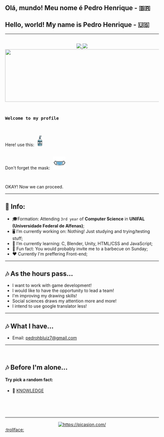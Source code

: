 ## Olá, mundo! Meu nome é Pedro Henrique - :brazil:
## Hello, world! My name is Pedro Henrique - :us:
---

</br>

<div align="center">
    <a href="https://github.com/Drinpy">
        <img height="140em" src="https://github-readme-stats.vercel.app/api?username=Drinpy&theme=react&show_icons=true&count_private=true">
        <img height="140em" src="https://github-readme-stats.vercel.app/api/top-langs/?username=Drinpy&theme=react&layout=compact">
         <img height="172cm" width="1000cm" src="https://github-readme-streak-stats.herokuapp.com/?user=Drinpy&theme=react">
    </a>
</div>

 </br>

### `Welcome to my profile`

</br>

<p align="left">
  Here! use this:&ensp;
    <img src="/IMG/aqua_gel-removebg-preview.png" width="16" title="Hmmmm fresh innit!?"> <br>
   
</br>
  
  Don't forget the mask:&ensp;
  <img src="/IMG/maskpixel-removebg-preview.png" width="40" title="Soon you'll get used to it">

</br>

OKAY! Now we can proceed. 


--- 
## :bookmark_tabs: Info:


- :mortar_board:Formation: Attending `3rd year` of **Computer Science** in **UNIFAL (Universidade Federal de Alfenas)**;
- 🖥️ I’m currently working on: Nothing! Just studying and trying/testing stuff;
- 🌱 I’m currently learning: C, Blender, Unity, HTML/CSS and JavaScript;
- :clown_face: Fun fact: You would probably invite me to a barbecue on Sunday;
- ♥️ Currently I'm preffering Front-end;


---
## 🎶 As the hours pass...

- I want to work with game development! 
- I would like to have the opportunity to lead a team!
- I'm improving my drawing skills!
- Social sciences draws my attention more and more!
- I intend to use google translator less!

---
## 🎶 What I have...

- Email: pedrohbluiz7@gmail.com

---
</br>

## 🎶 Before I'm alone...

#### Try pick a random fact:
- 👾 <a href="http://randomfactgenerator.net/"> KNOWLEDGE </a>

</br></br>
</br>

---

<div align="center">
<a href="https://picasion.com/"><img src="https://i.picasion.com/pic92/2c6bb70abcdc15c4ac104c645e0cdd90.gif" width="200" height="200" border="0" alt="https://picasion.com/" /></a><br /><a href="https://picasion.com/"></a>
    </div>
<!-- joke by Dudushy -->
<a href="https://youtu.be/sCNrK-n68CM" >:trollface:</a>

